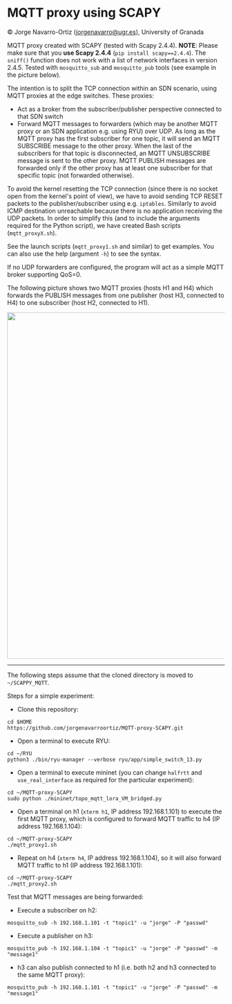 # MQTT proxy using SCAPY

© Jorge Navarro-Ortiz (jorgenavarro@ugr.es), University of Granada

MQTT proxy created with SCAPY (tested with Scapy 2.4.4). **NOTE**: Please make sure that you **use Scapy 2.4.4** (``pip install scapy==2.4.4``). The ``sniff()`` function does not work with a list of network interfaces in version 2.4.5. Tested with ``mosquitto_sub`` and ``mosquitto_pub`` tools (see example in the picture below).

The intention is to split the TCP connection within an SDN scenario, using MQTT proxies at the edge switches. These proxies:

- Act as a broker from the subscriber/publisher perspective connected to that SDN switch
- Forward MQTT messages to forwarders (which may be another MQTT proxy or an SDN application e.g. using RYU) over UDP. As long as the MQTT proxy has the first subscriber for one topic, it will send an MQTT SUBSCRIBE message to the other proxy. When the last of the subscribers for that topic is disconnected, an MQTT UNSUBSCRIBE message is sent to the other proxy. MQTT PUBLISH messages are forwarded only if the other proxy has at least one subscriber for that specific topic (not forwarded otherwise).

To avoid the kernel resetting the TCP connection (since there is no socket open from the kernel's point of view), we have to avoid sending TCP RESET packets to the publisher/subscriber using e.g. ``iptables``. Similarly to avoid ICMP destination unreachable because there is no application receiving the UDP packets. In order to simplify this (and to include the arguments required for the Python script), we have created Bash scripts (``mqtt_proxyX.sh``).

See the launch scripts (``mqtt_proxy1.sh`` and similar) to get examples. You can also use the help (argument ``-h``) to see the syntax.

If no UDP forwarders are configured, the program will act as a simple MQTT broker supporting QoS=0.

The following picture shows two MQTT proxies (hosts H1 and H4) which forwards the PUBLISH messages from one publisher (host H3, connected to H4) to one subscriber (host H2, connected to H1).

<img src="https://github.com/jorgenavarroortiz/MQTT-proxy-SCAPY/raw/main/img/scapy-mqtt-proxy.png" width="800">

----------

The following steps assume that the cloned directory is moved to `~/SCAPPY_MQTT`.

Steps for a simple experiment:
- Clone this repository:
```
cd $HOME
https://github.com/jorgenavarroortiz/MQTT-proxy-SCAPY.git
```
- Open a terminal to execute RYU:
```
cd ~/RYU
python3 ./bin/ryu-manager --verbose ryu/app/simple_switch_13.py
```
- Open a terminal to execute mininet (you can change `halfrtt` and `use_real_interface` as required for the particular experiment):
```
cd ~/MQTT-proxy-SCAPY
sudo python ./mininet/topo_mqtt_lora_VM_bridged.py
```
- Open a terminal on h1 (`xterm h1`, IP address 192.168.1.101) to execute the first MQTT proxy, which is configured to forward MQTT traffic to h4 (IP address 192.168.1.104):
```
cd ~/MQTT-proxy-SCAPY
./mqtt_proxy1.sh
```
- Repeat on h4 (`xterm h4`, IP address 192.168.1.104), so it will also forward MQTT traffic to h1 (IP address 192.168.1.101):
```
cd ~/MQTT-proxy-SCAPY
./mqtt_proxy2.sh
```

Test that MQTT messages are being forwarded:
- Execute a subscriber on h2:
```
mosquitto_sub -h 192.168.1.101 -t "topic1" -u "jorge" -P "passwd"
```
- Execute a publisher on h3:
```
mosquitto_pub -h 192.168.1.104 -t "topic1" -u "jorge" -P "passwd" -m "message1"
```
- h3 can also publish connected to h1 (i.e. both h2 and h3 connected to the same MQTT proxy):
```
mosquitto_pub -h 192.168.1.101 -t "topic1" -u "jorge" -P "passwd" -m "message1"
```
